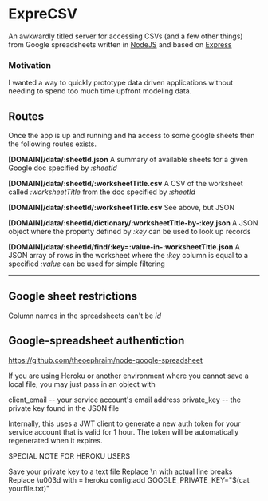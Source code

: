 # ExpreCSV

An awkwardly titled server for accessing CSVs (and a few other things) from Google spreadsheets written in [NodeJS](https://nodejs.org/en/) and based on [Express](https://expressjs.com/)

### Motivation

I wanted a way to quickly prototype data driven applications without needing to spend too much time upfront modeling data.

## Routes

Once the app is up and running and ha access to some google sheets then the following routes exists.

  __[DOMAIN]/data/:sheetId.json__
  A summary of available sheets for a given Google doc specified by _:sheetId_

  __[DOMAIN]/data/:sheetId/:worksheetTitle.csv__
  A CSV of the worksheet called _:worksheetTitle_ from the doc specified by _:sheetId_

  __[DOMAIN]/data/:sheetId/:worksheetTitle.csv__
  See above, but JSON

  __[DOMAIN]/data/:sheetId/dictionary/:worksheetTitle-by-:key.json__
  A JSON object where the property defined by _:key_ can be used to look up records

  __[DOMAIN]/data/:sheetId/find/:key=:value-in-:worksheetTitle.json__
  A JSON array of rows in the worksheet where the _:key_ column is equal to a specified _:value_ can be used for simple filtering
 
---

## Google sheet restrictions

Column names in the spreadsheets can't be _id_

## Google-spreadsheet authentiction

https://github.com/theoephraim/node-google-spreadsheet

If you are using Heroku or another environment where you cannot save a local file, you may just pass in an object with
 
 client_email -- your service account's email address
 private_key -- the private key found in the JSON file

Internally, this uses a JWT client to generate a new auth token for your service account that is valid for 1 hour. The token will be automatically regenerated when it expires.

SPECIAL NOTE FOR HEROKU USERS

Save your private key to a text file
Replace \n with actual line breaks
Replace \u003d with =
heroku config:add GOOGLE_PRIVATE_KEY="$(cat yourfile.txt)"